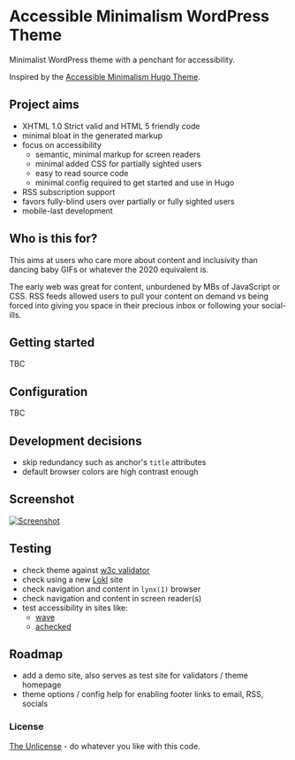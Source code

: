 # Accessible Minimalism WordPress Theme

Minimalist WordPress theme with a penchant for accessibility.

Inspired by the [Accessible Minimalism Hugo Theme](https://github.com/leonstafford/accessible-minimalism-hugo-theme).

## Project aims

 - XHTML 1.0 Strict valid and HTML 5 friendly code
 - minimal bloat in the generated markup
 - focus on accessibility
   - semantic, minimal markup for screen readers
   - minimal added CSS for partially sighted users
   - easy to read source code
   - minimal config required to get started and use in Hugo
 - RSS subscription support
 - favors fully-blind users over partially or fully sighted users
 - mobile-last development 

## Who is this for?

This aims at users who care more about content and inclusivity than dancing baby
 GIFs or whatever the 2020 equivalent is.

The early web was great for content, unburdened by MBs of JavaScript or CSS.
 RSS feeds allowed users to pull your content on demand vs being forced into
 giving you space in their precious inbox or following your social-ills.

## Getting started

TBC

## Configuration

TBC

## Development decisions

 - skip redundancy such as anchor's `title` attributes
 - default browser colors are high contrast enough

## Screenshot

[![Screenshot](https://github.com/leonstafford/accessible-minimalism-hugo-theme/blob/master/images/screenshot.png?cb=1234)](https://github.com/leonstafford/accessible-minimalism-hugo-theme/blob/master/images/screenshot.png)

## Testing

 - check theme against [w3c validator](https://validator.w3.org)
 - check using a new [Lokl](https://lokl.dev) site
 - check navigation and content in `lynx(1)` browser
 - check navigation and content in screen reader(s)
 - test accessibility in sites like:
   - [wave](https://wave.webaim.org/report#/https://accessible-minimalism.netlify.app)
   - [achecked](https://achecker.ca)

## Roadmap

 - add a demo site, also serves as test site for validators / theme homepage
 - theme options / config help for enabling footer links to email, RSS, socials

### License

[The Unlicense](https://unlicense.org) - do whatever you like with this code.

